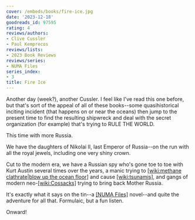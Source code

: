 ```yaml
---
cover: /embeds/books/fire-ice.jpg
date: '2023-12-18'
goodreads_id: 97595
rating: 4
reviews/authors:
- Clive Cussler
- Paul Kemprecos
reviews/lists:
- 2023 Book Reviews
reviews/series:
- NUMA Files
series_index:
- 3
title: Fire Ice
---
```

Another day (week?), another Cussler. I feel like I've read this one before, but that's sort of the appeal of all of these books--some quasihistorical inciting incident (that happens on or near the oceans) then jump to the present time to find the resulting shipwreck and deal with the secret organization (for example) that's trying to RULE THE WORLD. 

This time with more Russia. 

We have the daughters of Nikolai II, last Emperor of Russia--on the run with all the royal jewels, including one very shiny crown. 

Cut to the modern era, we have a Russian spy who's gone toe to toe with Kurt Austin several times over the years, a manic trying to [[wiki:methane clathrate|blow up the ocean floor]]() and cause [[wiki:tsunamis]](), and gangs of modern neo-[[wiki:Cossacks]]() trying to bring back Mother Russia. 

It's exactly what it says on the tin--a [[NUMA Files]]() novel--and quite the adventure for all that. Formulaic, but a fun listen.

Onward!

<!--more-->